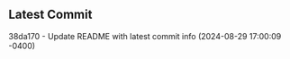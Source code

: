 
## Latest Commit
38da170 - Update README with latest commit info (2024-08-29 17:00:09 -0400) <Yunxi-Zhou>
